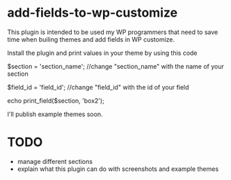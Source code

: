 # add-fields-to-wp-customize
This plugin is intended to be used my WP programmers that need to save time when builing themes and add fields in WP customize.

Install the plugin and print values in your theme by using this code


$section = 'section_name'; //change "section_name" with the name of your section

$field_id = 'field_id'; //change "field_id" with the id of your field

echo print_field($section, 'box2');


I'll publish example themes soon.

# TODO
- manage different sections
- explain what this plugin can do with screenshots and example themes
